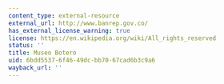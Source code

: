 ```yaml
---
content_type: external-resource
external_url: http://www.banrep.gov.co/
has_external_license_warning: true
license: https://en.wikipedia.org/wiki/All_rights_reserved
status: ''
title: Museo Botero
uid: 6bdd5537-6f46-49dc-bb70-67cad6b3c9a6
wayback_url: ''
---
```

